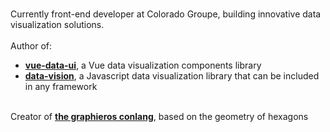###
Currently front-end developer at Colorado Groupe, building innovative data visualization solutions.
<br/><br/>
Author of: <br/> 
- <a href="https://www.npmjs.com/package/vue-data-ui?activeTab=readme"><b>vue-data-ui</b></a>, a Vue data visualization components library
- <a href="https://www.npmjs.com/package/data-vision?activeTab=readme"><b>data-vision</b></a>, a Javascript data visualization library that can be included in any framework
<br/>
Creator of <a href="https://en.graphieros.com"><b>the graphieros conlang</b></a>, based on the geometry of hexagons
